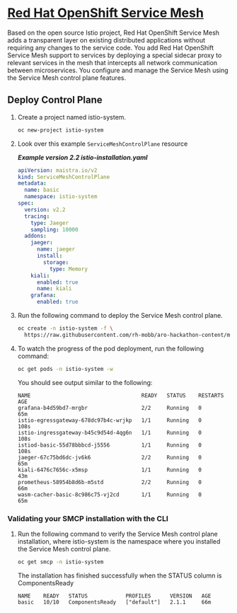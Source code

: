 # [Red Hat OpenShift Service Mesh](https://docs.openshift.com/container-platform/4.11/service_mesh/v1x/ossm-architecture.html)

Based on the open source Istio project, Red Hat OpenShift Service Mesh adds a transparent layer on existing distributed applications without requiring any changes to the service code. You add Red Hat OpenShift Service Mesh support to services by deploying a special sidecar proxy to relevant services in the mesh that intercepts all network communication between microservices. You configure and manage the Service Mesh using the Service Mesh control plane features.

## Deploy Control Plane


1. Create a project named istio-system.

   ```bash
   oc new-project istio-system
   ```


1. Look over this example `ServiceMeshControlPlane` resource

   ***Example version 2.2 istio-installation.yaml***
   ```{.yaml .no-copy}
   apiVersion: maistra.io/v2
   kind: ServiceMeshControlPlane
   metadata:
     name: basic
     namespace: istio-system
   spec:
     version: v2.2
     tracing:
       type: Jaeger
       sampling: 10000
     addons:
       jaeger:
         name: jaeger
         install:
           storage:
             type: Memory
       kiali:
         enabled: true
         name: kiali
       grafana:
         enabled: true
   ```


1. Run the following command to deploy the Service Mesh control plane.

   ```bash
   oc create -n istio-system -f \
     https://raw.githubusercontent.com/rh-mobb/aro-hackathon-content/main/aro-content/assets/istio_installation.yaml
   ```


1. To watch the progress of the pod deployment, run the following command:

   ```bash
   oc get pods -n istio-system -w
   ```
   You should see output similar to the following:

   ```{.text .no-copy}
   NAME                                   READY   STATUS    RESTARTS   AGE
   grafana-b4d59bd7-mrgbr                 2/2     Running   0          65m
   istio-egressgateway-678dc97b4c-wrjkp   1/1     Running   0          108s
   istio-ingressgateway-b45c9d54d-4qg6n   1/1     Running   0          108s
   istiod-basic-55d78bbbcd-j5556          1/1     Running   0          108s
   jaeger-67c75bd6dc-jv6k6                2/2     Running   0          65m
   kiali-6476c7656c-x5msp                 1/1     Running   0          43m
   prometheus-58954b8d6b-m5std            2/2     Running   0          66m
   wasm-cacher-basic-8c986c75-vj2cd       1/1     Running   0          65m
   ```

### Validating your SMCP installation with the CLI


1. Run the following command to verify the Service Mesh control plane installation, where istio-system is the namespace where you installed the Service Mesh control plane.

   ```bash
   oc get smcp -n istio-system
   ```

   The installation has finished successfully when the STATUS column is ComponentsReady

   ```{.text .no-copy}
   NAME    READY   STATUS            PROFILES      VERSION   AGE
   basic   10/10   ComponentsReady   ["default"]   2.1.1     66m
   ```
